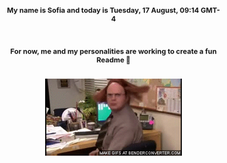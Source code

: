 


<div align="center">
<h3 >My name is Sofia and today is Tuesday, 17 August, 09:14 GMT-4</h3><br>
<h3 >For now, me and my personalities are working to create a fun Readme 👋
</h3><br>
<img src='img/dwight.gif' alt='working...'/>
</div>
